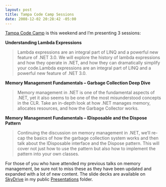 ```yaml
---
layout: post
title: Tampa Code Camp Sessions
date: 2008-12-02 20:28:42 -05:00
---
```


[Tampa Code Camp](http://www.tampacodecamp.com) is this weekend and I’m presenting 3 sessions:

**Understanding Lambda Expressions**

> Lambda expressions are an integral part of LINQ and a powerful new feature of .NET 3.0. We will explore the history of lambda expressions and how they operate in .NET, and how they can dramatically simplify your code.Lambda expressions are an integral part of LINQ and a powerful new feature of .NET 3.0.

**Memory Management Fundamentals – Garbage Collection Deep Dive**

> Memory management in .NET is one of the fundamental aspects of .NET, yet it also seems to be one of the most misunderstood concepts in the CLR. Take an in-depth look at how .NET manages memory, allocates resources, and how the Garbage Collector works.

**Memory Management Fundamentals – IDisposable and the Dispose Pattern**

> Continuing the discussion on memory management in .NET, we’ll re-cap the basics of how the garbage collection system works and then talk about the IDisposable interface and the Dispose pattern. This will cover not just how to use the pattern but also how to implement the pattern into your own classes.

For those of you who have attended my previous talks on memory management, be sure not to miss these as they have been updated and expanded with a lot of new content. The slide decks are available on [SkyDrive](http://skydrive.live.com/) in my public [Presentations](http://snipurl.com/5leeg) folder.
